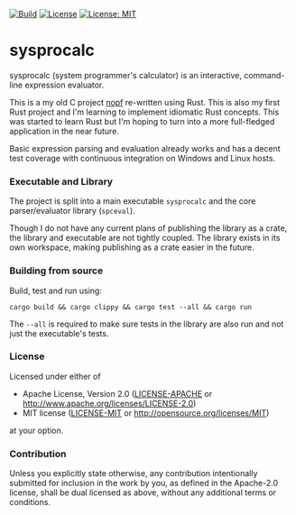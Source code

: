 [![Build](https://github.com/Teknomancer/sysprocalc/workflows/build/badge.svg)](https://github.com/Teknomancer/sysprocalc/actions?query=workflow%3ABuild)
[![License](https://img.shields.io/badge/license-Apache%202.0-blue)](https://opensource.org/licenses/Apache-2.0)
[![License: MIT](https://img.shields.io/badge/license-MIT-blue)](https://opensource.org/licenses/MIT)
  
# sysprocalc
sysprocalc (system programmer's calculator) is an interactive, command-line expression evaluator.

This is a my old C project [nopf](https://github.com/Teknomancer/nopf) re-written using Rust. This is also my first Rust project and I'm learning to implement idiomatic Rust concepts. This was started to learn Rust but I'm hoping to turn into a more full-fledged application in the near future.

Basic expression parsing and evaluation already works and has a decent test coverage with continuous integration on Windows and Linux hosts.

### Executable and Library

The project is split into a main executable `sysprocalc` and the core parser/evaluator library (`spceval`).

Though I do not have any current plans of publishing the library as a crate, the library and executable are not tightly coupled. The library exists in its own workspace, making publishing as a crate easier in the future.

### Building from source

Build, test and run using:
```
cargo build && cargo clippy && cargo test --all && cargo run
```

The `--all` is required to make sure tests in the library are also run and not just the executable's tests.

### License

Licensed under either of

 * Apache License, Version 2.0
   ([LICENSE-APACHE](LICENSE-APACHE) or http://www.apache.org/licenses/LICENSE-2.0)
 * MIT license
   ([LICENSE-MIT](LICENSE-MIT) or http://opensource.org/licenses/MIT)

at your option.

### Contribution

Unless you explicitly state otherwise, any contribution intentionally submitted
for inclusion in the work by you, as defined in the Apache-2.0 license, shall be
dual licensed as above, without any additional terms or conditions.
